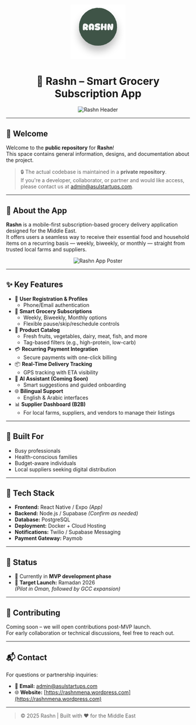 <!-- Replace the links below with actual image URLs -->
<p align="center">
  <img src="Assets/logo.png" alt="Rashn Logo" width="150" />
</p>

<h1 align="center">🥬 Rashn – Smart Grocery Subscription App</h1>

<p align="center">
  <img src="Assets/poster-ar.png" alt="Rashn Header" />
</p>

---

## 👋 Welcome

Welcome to the **public repository** for **Rashn**!  
This space contains general information, designs, and documentation about the project.

> 🔒 The actual codebase is maintained in a **private repository**.  
> If you're a developer, collaborator, or partner and would like access, please contact us at [admin@asulstartups.com](mailto:admin@asulstartups.com).

---

## 📱 About the App

**Rashn** is a mobile-first subscription-based grocery delivery application designed for the Middle East.  
It offers users a seamless way to receive their essential food and household items on a recurring basis — weekly, biweekly, or monthly — straight from trusted local farms and suppliers.

<p align="center">
  <img src="Assets/poster-en.png" alt="Rashn App Poster" />
</p>

---

## ✨ Key Features

- 🔐 **User Registration & Profiles**
  - Phone/Email authentication
- 🛒 **Smart Grocery Subscriptions**
  - Weekly, Biweekly, Monthly options
  - Flexible pause/skip/reschedule controls
- 🥩 **Product Catalog**
  - Fresh fruits, vegetables, dairy, meat, fish, and more
  - Tag-based filters (e.g., high-protein, low-carb)
- 💳 **Recurring Payment Integration**
  - Secure payments with one-click billing
- 📦 **Real-Time Delivery Tracking**
  - GPS tracking with ETA visibility
- 🧠 **AI Assistant (Coming Soon)**
  - Smart suggestions and guided onboarding
- 🌐 **Bilingual Support**
  - English & Arabic interfaces
- 📊 **Supplier Dashboard (B2B)**
  - For local farms, suppliers, and vendors to manage their listings

---

## 📍 Built For

- Busy professionals  
- Health-conscious families  
- Budget-aware individuals  
- Local suppliers seeking digital distribution

---

## 💼 Tech Stack

- **Frontend:** React Native / Expo *(App)*
- **Backend:** Node.js / Supabase *(Confirm as needed)*
- **Database:** PostgreSQL
- **Deployment:** Docker + Cloud Hosting
- **Notifications:** Twilio / Supabase Messaging
- **Payment Gateway:** Paymob

---

## 🚀 Status

- 🔧 Currently in **MVP development phase**
- 📍 **Target Launch:** Ramadan 2026  
  *(Pilot in Oman, followed by GCC expansion)*

---

## 🤝 Contributing

Coming soon – we will open contributions post-MVP launch.  
For early collaboration or technical discussions, feel free to reach out.

---

## 📬 Contact

For questions or partnership inquiries:

- 📩 **Email:** [admin@asulstartups.com](mailto:admin@asulstartups.com)
- 🌐 **Website:** [https://rashnmena.wordpress.com](https://rashnmena.wordpress.com)

---

> © 2025 Rashn | Built with ❤️ for the Middle East
